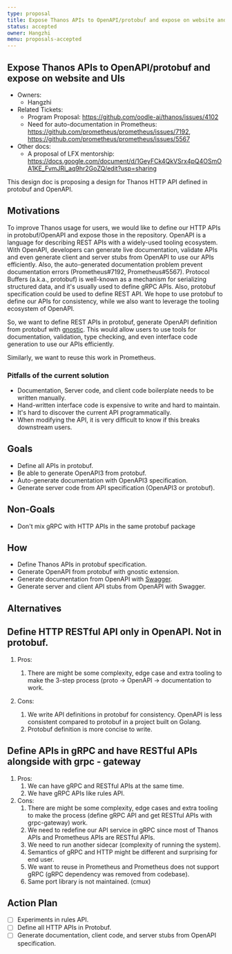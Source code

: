 ```yaml
---
type: proposal
title: Expose Thanos APIs to OpenAPI/protobuf and expose on website and UIs
status: accepted
owner: Hangzhi
menu: proposals-accepted
---
```


## **Expose Thanos APIs to OpenAPI/protobuf and expose on website and UIs**

* Owners:
  * Hangzhi
* Related Tickets:
  * Program Proposal: https://github.com/oodle-ai/thanos/issues/4102
  * Need for auto-documentation in Prometheus: https://github.com/prometheus/prometheus/issues/7192, https://github.com/prometheus/prometheus/issues/5567
* Other docs:
  * A proposal of LFX mentorship: https://docs.google.com/document/d/1GeyFCk4QkVSrx4pQ4OSmOA1KE_FvmJRi_aq9hr2GoZQ/edit?usp=sharing

This design doc is proposing a design for Thanos HTTP API defined in protobuf and OpenAPI.

## **Motivations**

To improve Thanos usage for users, we would like to define our HTTP APIs in protobuf/OpenAPI and expose those in the repository. OpenAPI is a language for describing REST APIs with a widely-used tooling ecosystem. With OpenAPI, developers can generate live documentation, validate APIs and even generate client and server stubs from OpenAPI to use our APIs efficiently. Also, the auto-generated documentation problem prevent documentation errors (Prometheus#7192, Prometheus#5567). Protocol Buffers (a.k.a., protobuf) is well-known as a mechanism for serializing structured data, and it's usually used to define gRPC APIs. Also, protobuf specification could be used to define REST API. We hope to use protobuf to define our APIs for consistency, while we also want to leverage the tooling ecosystem of OpenAPI.

So, we want to define REST APIs in protobuf, generate OpenAPI definition from protobuf with [gnostic](https://github.com/google/gnostic). This would allow users to use tools for documentation, validation, type checking, and even interface code generation to use our APIs efficiently.

Similarly, we want to reuse this work in Prometheus.

### **Pitfalls of the current solution**

* Documentation, Server code, and client code boilerplate needs to be written manually.
* Hand-written interface code is expensive to write and hard to maintain.
* It's hard to discover the current API programmatically.
* When modifying the API, it is very difficult to know if this breaks downstream users.

## **Goals**

* Define all APIs in protobuf.
* Be able to generate OpenAPI3 from protobuf.
* Auto-generate documentation with OpenAPI3 specification.
* Generate server code from API specification (OpenAPI3 or protobuf).

## **Non-Goals**

* Don't mix gRPC with HTTP APIs in the same protobuf package

## **How**

* Define Thanos APIs in protobuf specification.
* Generate OpenAPI from protobuf with gnostic extension.
* Generate documentation from OpenAPI with [Swagger](https://github.com/swagger-api/swagger-codegen).
* Generate server and client API stubs from OpenAPI with Swagger.

## **Alternatives**

## **Define HTTP RESTful API only in OpenAPI. Not in protobuf.**

1. Pros:
   1. There are might be some complexity, edge case and extra tooling to make the 3-step process (proto -> OpenAPI -> documentation to work.

2. Cons:
   1. We write API definitions in protobuf for consistency. OpenAPI is less consistent compared to protobuf in a project built on Golang.
   2. Protobuf definition is more concise to write.

## **Define APIs in gRPC and have RESTful APIs alongside with grpc - gateway**

1. Pros:
   1. We can have gRPC and RESTful APIs at the same time.
   2. We have gRPC APIs like rules API.
2. Cons:
   1. There are might be some complexity, edge cases and extra tooling to make the process (define gRPC API and get RESTful APIs with grpc-gateway) work.
   2. We need to redefine our API service in gRPC since most of Thanos APIs and Prometheus APIs are RESTful APIs.
   3. We need to run another sidecar (complexity of running the system).
   4. Semantics of gRPC and HTTP might be different and surprising for end user.
   5. We want to reuse in Prometheus and Prometheus does not support gRPC (gRPC dependency was removed from codebase).
   6. Same port library is not maintained. (cmux)

## **Action Plan**

* [ ] Experiments in rules API.
* [ ] Define all HTTP APIs in Protobuf.
* [ ] Generate documentation, client code, and server stubs from OpenAPI specification.
